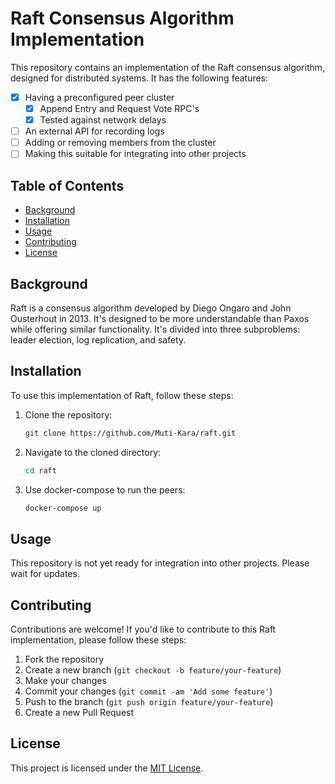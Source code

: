 # Raft Consensus Algorithm Implementation

This repository contains an implementation of the Raft consensus algorithm, designed for distributed systems. It has the following features:

- [x] Having a preconfigured peer cluster
    - [x] Append Entry and Request Vote RPC's
    - [x] Tested against network delays
- [ ] An external API for recording logs
- [ ] Adding or removing members from the cluster
- [ ] Making this suitable for integrating into other projects

## Table of Contents

- [Background](#background)
- [Installation](#installation)
- [Usage](#usage)
- [Contributing](#contributing)
- [License](#license)

## Background

Raft is a consensus algorithm developed by Diego Ongaro and John Ousterhout in 2013. It's designed to be more understandable than Paxos while offering similar functionality. It's divided into three subproblems: leader election, log replication, and safety.

## Installation

To use this implementation of Raft, follow these steps:

1. Clone the repository:
    ```bash
    git clone https://github.com/Muti-Kara/raft.git
    ```

2. Navigate to the cloned directory:
    ```bash
    cd raft
    ```

3. Use docker-compose to run the peers:
    ```bash
    docker-compose up
    ```

## Usage

This repository is not yet ready for integration into other projects. Please wait for updates.

## Contributing

Contributions are welcome! If you'd like to contribute to this Raft implementation, please follow these steps:

1. Fork the repository
2. Create a new branch (`git checkout -b feature/your-feature`)
3. Make your changes
4. Commit your changes (`git commit -am 'Add some feature'`)
5. Push to the branch (`git push origin feature/your-feature`)
6. Create a new Pull Request

## License

This project is licensed under the [MIT License](LICENSE).